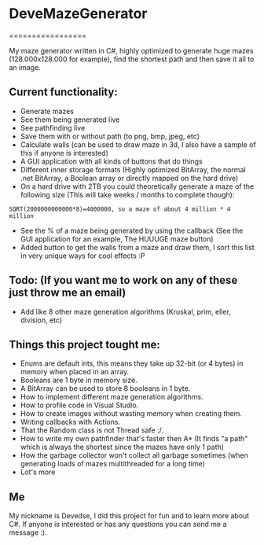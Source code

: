 # DeveMazeGenerator
=================

My maze generator written in C#, highly optimized to generate huge mazes (128.000x128.000 for example), find the shortest path and then save it all to an image.

## Current functionality:
* Generate mazes
* See them being generated live
* See pathfinding live
* Save them with or without path (to png, bmp, jpeg, etc)
* Calculate walls (can be used to draw maze in 3d, I also have a sample of this if anyone is interested)
* A GUI application with all kinds of buttons that do things
* Different inner storage formats (Highly optimized BitArray, the normal .net BitArray, a Boolean array or directly mapped on the hard drive)
* On a hard drive with 2TB you could theoretically generate a maze of the following size (This will take weeks / months to complete though):
```
SQRT(2000000000000*8)=4000000, so a maze of about 4 million * 4 million
```
* See the % of a maze being generated by using the callback (See the GUI application for an example, The HUUUGE maze button)
* Added button to get the walls from a maze and draw them, I sort this list in very unique ways for cool effects :P

## Todo: (If you want me to work on any of these just throw me an email)
* Add like 8 other maze generation algorithms (Kruskal, prim, eller, division, etc)

## Things this project tought me:
* Enums are default ints, this means they take up 32-bit (or 4 bytes) in memory when placed in an array.
* Booleans are 1 byte in memory size.
* A BitArray can be used to store 8 booleans in 1 byte.
* How to implement different maze generation algorithms.
* How to profile code in Visual Studio.
* How to create images without wasting memory when creating them.
* Writing callbacks with Actions.
* That the Random class is not Thread safe :/.
* How to write my own pathfinder that's faster then A* (It finds "a path" which is always the shortest since the mazes have only 1 path)
* How the garbage collector won't collect all garbage sometimes (when generating loads of mazes multithreaded for a long time)
* Lot's more

## Me
My nickname is Devedse, I did this project for fun and to learn more about C#. If anyone is interested or has any questions you can send me a message :).
